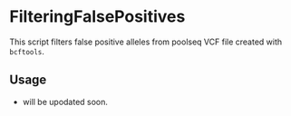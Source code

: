 # FilteringFalsePositives
This script filters false positive alleles from poolseq VCF file created with `bcftools`.

## Usage
- will be upodated soon.
